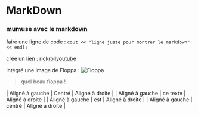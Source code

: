 # MarkDown
### mumuse avec le markdown
faire une ligne de code :  ```cout << "ligne juste pour montrer le markdown" << endl;```

crée un lien : [rickrollyoutube](https://www.youtube.com/watch?v=dQw4w9WgXcQ)

intégré une image de Floppa :
![Floppa](https://upload.wikimedia.org/wikipedia/commons/thumb/b/bf/Big_Floppa_and_Justin_2_%28cropped%29.jpg/1200px-Big_Floppa_and_Justin_2_%28cropped%29.jpg)

> quel beau floppa !

| Aligné à gauche  | Centré          | Aligné à droite |
| Aligné à gauche  |   ce texte        |  Aligné à droite |
| Aligné à gauche  | est             |   Aligné à droite |
| Aligné à gauche  | centré          |    Aligné à droite |
